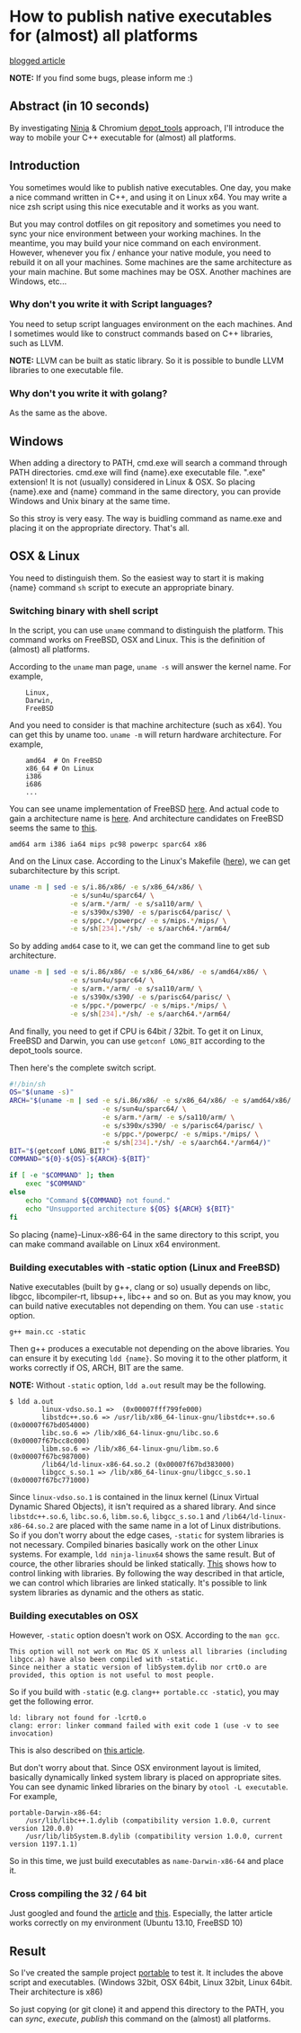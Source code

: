 # How to publish native executables for (almost) all platforms

[blogged article](http://constellation.hatenablog.com/entry/2014/03/14/013729)

**NOTE:**
If you find some bugs, please inform me :)

## Abstract (in 10 seconds)

By investigating [Ninja](https://github.com/martine/ninja) & Chromium [depot\_tools](https://chromium.googlesource.com/chromium/tools/depot_tools.git/) approach, I'll
introduce the way to mobile your C++ executable for (almost) all platforms.

## Introduction

You sometimes would like to publish native executables. One day,
you make a nice command written in C++, and using it on Linux x64.
You may write a nice zsh script using this nice executable and it
works as you want.

But you may control dotfiles on git repository and sometimes you
need to sync your nice environment between your working machines.
In the meantime, you may build your nice command on each environment.
However, whenever you fix / enhance your native module, you need to
rebuild it on all your machines. Some machines are the same architecture
as your main machine. But some machines may be OSX. Another machines are
Windows, etc...

### Why don't you write it with Script languages?

You need to setup script languages environment on the each machines.
And I sometimes would like to construct commands based on C++ libraries,
such as LLVM.

**NOTE:**
LLVM can be built as static library. So it is possible to bundle LLVM
libraries to one executable file.

### Why don't you write it with golang?

As the same as the above.

## Windows

When adding a directory to PATH, cmd.exe will search a command through PATH
directories. cmd.exe will find {name}.exe executable file.
".exe" extension! It is not (usually) considered in Linux & OSX. So placing
{name}.exe and {name} command in the same directory, you can provide Windows
and Unix binary at the same time.

So this stroy is very easy. The way is buidling command as name.exe and placing
it on the appropriate directory. That's all.

## OSX & Linux

You need to distinguish them. So the easiest way to start it is making {name}
command `sh` script to execute an appropriate binary.

### Switching binary with shell script

In the script, you can use `uname` command to distinguish the platform.
This command works on FreeBSD, OSX and Linux. This is the definition of (almost) all
platforms.

According to the `uname` man page, `uname -s` will answer the kernel name.
For example,

```
    Linux,
    Darwin,
    FreeBSD
```

And you need to consider is that machine architecture (such as x64). You can get
this by uname too. `uname -m` will return hardware architecture.
For example,

```
    amd64  # On FreeBSD
    x86_64 # On Linux
    i386
    i686
    ...
```

You can see uname implementation of FreeBSD [here](https://github.com/freebsd/freebsd/blob/master/usr.bin/uname/uname.c). And
actual code to gain a architecture name is [here](https://github.com/freebsd/freebsd/blob/6fbc4f383bfcc743bdf31fcae77e28bc91b04a42/sys/kern/kern_mib.c#L246).
And architecture candidates on FreeBSD seems the same to [this](https://github.com/freebsd/freebsd/blob/9075f210e87b68140c7e82d0a6d97e8f37688d1a/sys/Makefile#L18).

```
amd64 arm i386 ia64 mips pc98 powerpc sparc64 x86
```

And on the Linux case. According to the Linux's Makefile ([here](https://github.com/torvalds/linux/blob/fa389e220254c69ffae0d403eac4146171062d08/Makefile#L171)), we can get subarchitecture by this script.
```sh
uname -m | sed -e s/i.86/x86/ -e s/x86_64/x86/ \
               -e s/sun4u/sparc64/ \
               -e s/arm.*/arm/ -e s/sa110/arm/ \
               -e s/s390x/s390/ -e s/parisc64/parisc/ \
               -e s/ppc.*/powerpc/ -e s/mips.*/mips/ \
               -e s/sh[234].*/sh/ -e s/aarch64.*/arm64/
```

So by adding `amd64` case to it, we can get the command line to get sub architecture.

```sh
uname -m | sed -e s/i.86/x86/ -e s/x86_64/x86/ -e s/amd64/x86/ \
               -e s/sun4u/sparc64/ \
               -e s/arm.*/arm/ -e s/sa110/arm/ \
               -e s/s390x/s390/ -e s/parisc64/parisc/ \
               -e s/ppc.*/powerpc/ -e s/mips.*/mips/ \
               -e s/sh[234].*/sh/ -e s/aarch64.*/arm64/
```

And finally, you need to get if CPU is 64bit / 32bit. To get it on Linux, FreeBSD and Darwin,
you can use `getconf LONG_BIT` according to the depot\_tools source.

Then here's the complete switch script.

```sh
#!/bin/sh
OS="$(uname -s)"
ARCH="$(uname -m | sed -e s/i.86/x86/ -e s/x86_64/x86/ -e s/amd64/x86/ \
                       -e s/sun4u/sparc64/ \
                       -e s/arm.*/arm/ -e s/sa110/arm/ \
                       -e s/s390x/s390/ -e s/parisc64/parisc/ \
                       -e s/ppc.*/powerpc/ -e s/mips.*/mips/ \
                       -e s/sh[234].*/sh/ -e s/aarch64.*/arm64/)"
BIT="$(getconf LONG_BIT)"
COMMAND="${0}-${OS}-${ARCH}-${BIT}"

if [ -e "$COMMAND" ]; then
    exec "$COMMAND"
else
    echo "Command ${COMMAND} not found."
    echo "Unsupported architecture ${OS} ${ARCH} ${BIT}"
fi
```

So placing {name}-Linux-x86-64 in the same directory to this script,
you can make command available on Linux x64 environment.

### Building executables with -static option (Linux and FreeBSD)

Native executables (built by g++, clang or so) usually depends on libc, libgcc, libcompiler-rt, libsup++, libc++ and so on.
But as you may know, you can build native executables not depending on them. You can use `-static` option.

`g++ main.cc -static`

Then g++ produces a executable not depending on the above libraries. You can ensure it by executing `ldd {name}`.
So moving it to the other platform, it works correctly if OS, ARCH, BIT are the same.

**NOTE:**
Without `-static` option, `ldd a.out` result may be the following.
```
$ ldd a.out
        linux-vdso.so.1 =>  (0x00007fff799fe000)
        libstdc++.so.6 => /usr/lib/x86_64-linux-gnu/libstdc++.so.6 (0x00007f67bd054000)
        libc.so.6 => /lib/x86_64-linux-gnu/libc.so.6 (0x00007f67bcc8c000)
        libm.so.6 => /lib/x86_64-linux-gnu/libm.so.6 (0x00007f67bc987000)
        /lib64/ld-linux-x86-64.so.2 (0x00007f67bd383000)
        libgcc_s.so.1 => /lib/x86_64-linux-gnu/libgcc_s.so.1 (0x00007f67bc771000)
```
Since `linux-vdso.so.1` is contained in the linux kernel (Linux Virtual Dynamic Shared Objects), it isn't required as a shared library.
And since `libstdc++.so.6`, `libc.so.6`, `libm.so.6`, `libgcc_s.so.1` and `/lib64/ld-linux-x86-64.so.2` are placed with the
same name in a lot of Linux distributions. So if you don't worry about the edge cases, `-static` for system libraries is not necessary.
Compiled binaries basically work on the other Linux systems. For example, `ldd ninja-linux64` shows the same result.
But of cource, the other libraries should be linked statically.
[This](http://stackoverflow.com/questions/4156055/gcc-static-linking-only-some-libraries) shows how to control linking with libraries.
By following the way described in that article, we can control which libraries are linked statically.
It's possible to link system libraries as dynamic and the others as static.

### Building executables on OSX

However, `-static` option doesn't work on OSX. According to the `man gcc`.

```
This option will not work on Mac OS X unless all libraries (including libgcc.a) have also been compiled with -static.
Since neither a static version of libSystem.dylib nor crt0.o are provided, this option is not useful to most people.
```

So if you build with `-static` (e.g. `clang++ portable.cc -static`), you may get the following error.

```
ld: library not found for -lcrt0.o
clang: error: linker command failed with exit code 1 (use -v to see invocation)
```

This is also described on [this article](http://stackoverflow.com/questions/3801011/ld-library-not-found-for-lcrt0-o-on-osx-10-6-with-gcc-clang-static-flag).

But don't worry about that. Since OSX environment layout is limited, basically dynamically linked system library is placed on appropriate sites. You can see dynamic linked libraries on the binary by `otool -L executable`. For example,

```
portable-Darwin-x86-64:
    /usr/lib/libc++.1.dylib (compatibility version 1.0.0, current version 120.0.0)
    /usr/lib/libSystem.B.dylib (compatibility version 1.0.0, current version 1197.1.1)
```

So in this time, we just build executables as `name-Darwin-x86-64` and place it.

### Cross compiling the 32 / 64 bit 

Just googled and found the [article](http://aaronbonner.io/post/14969163463/cross-compiling-to-32bit-with-gcc) and [this](http://stackoverflow.com/questions/4643197/missing-include-bits-cconfig-h-when-cross-compiling-64-bit-program-on-32-bit).
Especially, the latter article works correctly on my environment (Ubuntu 13.10, FreeBSD 10)

## Result

So I've created the sample project [portable](https://github.com/Constellation/portable) to test it. It includes the above script and executables.
(Windows 32bit, OSX 64bit, Linux 32bit, Linux 64bit. Their architecture is x86)

So just copying (or git clone) it and append this directory to the PATH,
you can *sync*, *execute*, *publish* this command on the (almost) all platforms.
